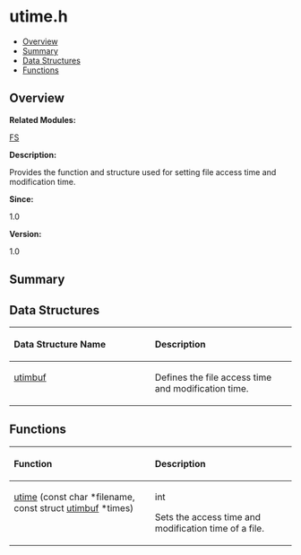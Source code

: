 # utime.h<a name="ZH-CN_TOPIC_0000001055228022"></a>

-   [Overview](#section645385307165629)
-   [Summary](#section841083568165629)
-   [Data Structures](#nested-classes)
-   [Functions](#func-members)

## **Overview**<a name="section645385307165629"></a>

**Related Modules:**

[FS](FS.md)

**Description:**

Provides the function and structure used for setting file access time and modification time. 

**Since:**

1.0

**Version:**

1.0

## **Summary**<a name="section841083568165629"></a>

## Data Structures<a name="nested-classes"></a>

<a name="table188924743165629"></a>
<table><thead align="left"><tr id="row548092375165629"><th class="cellrowborder" valign="top" width="50%" id="mcps1.1.3.1.1"><p id="p1489072132165629"><a name="p1489072132165629"></a><a name="p1489072132165629"></a>Data Structure Name</p>
</th>
<th class="cellrowborder" valign="top" width="50%" id="mcps1.1.3.1.2"><p id="p1779920793165629"><a name="p1779920793165629"></a><a name="p1779920793165629"></a>Description</p>
</th>
</tr>
</thead>
<tbody><tr id="row666818481165629"><td class="cellrowborder" valign="top" width="50%" headers="mcps1.1.3.1.1 "><p id="p1678709564165629"><a name="p1678709564165629"></a><a name="p1678709564165629"></a><a href="utimbuf.md">utimbuf</a></p>
</td>
<td class="cellrowborder" valign="top" width="50%" headers="mcps1.1.3.1.2 "><p id="p938582761165629"><a name="p938582761165629"></a><a name="p938582761165629"></a>Defines the file access time and modification time. </p>
</td>
</tr>
</tbody>
</table>

## Functions<a name="func-members"></a>

<a name="table1552520573165629"></a>
<table><thead align="left"><tr id="row1231151920165629"><th class="cellrowborder" valign="top" width="50%" id="mcps1.1.3.1.1"><p id="p1017967886165629"><a name="p1017967886165629"></a><a name="p1017967886165629"></a>Function</p>
</th>
<th class="cellrowborder" valign="top" width="50%" id="mcps1.1.3.1.2"><p id="p1038210618165629"><a name="p1038210618165629"></a><a name="p1038210618165629"></a>Description</p>
</th>
</tr>
</thead>
<tbody><tr id="row1354735789165629"><td class="cellrowborder" valign="top" width="50%" headers="mcps1.1.3.1.1 "><p id="p2004285128165629"><a name="p2004285128165629"></a><a name="p2004285128165629"></a><a href="FS.md#ga1299674b4b1934ebf0441388d07981a6">utime</a> (const char *filename, const struct <a href="utimbuf.md">utimbuf</a> *times)</p>
</td>
<td class="cellrowborder" valign="top" width="50%" headers="mcps1.1.3.1.2 "><p id="p623235214165629"><a name="p623235214165629"></a><a name="p623235214165629"></a>int </p>
<p id="p1765471444165629"><a name="p1765471444165629"></a><a name="p1765471444165629"></a>Sets the access time and modification time of a file. </p>
</td>
</tr>
</tbody>
</table>

